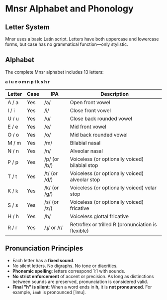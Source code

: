# Mnsr Alphabet and Phonology

## Letter System

Mnsr uses a basic Latin script. Letters have both uppercase and lowercase forms, but case has no grammatical function—only stylistic.

## Alphabet

The complete Mnsr alphabet includes 13 letters:

**a i u e o m n p t k s h r**

| Letter | Case | IPA     | Description                                      |
|--------|------|---------|--------------------------------------------------|
| A / a  | Yes  | /a/     | Open front vowel                                 |
| I / i  | Yes  | /i/     | Close front vowel                                |
| U / u  | Yes  | /u/     | Close back rounded vowel                         |
| E / e  | Yes  | /e/     | Mid front vowel                                  |
| O / o  | Yes  | /o/     | Mid back rounded vowel                           |
| M / m  | Yes  | /m/     | Bilabial nasal                                   |
| N / n  | Yes  | /n/     | Alveolar nasal                                   |
| P / p  | Yes  | /p/ (or /b/) | Voiceless (or optionally voiced) bilabial stop  |
| T / t  | Yes  | /t/ (or /d/) | Voiceless (or optionally voiced) alveolar stop |
| K / k  | Yes  | /k/ (or /g/) | Voiceless (or optionally voiced) velar stop    |
| S / s  | Yes  | /s/ (or /z/) | Voiceless (or optionally voiced) fricative     |
| H / h  | Yes  | /h/     | Voiceless glottal fricative                      |
| R / r  | Yes  | /ɻ/ or /r/ | Retroflex or trilled R (pronunciation is flexible) |

## Pronunciation Principles

- Each letter has a **fixed sound**.
- No silent letters. No digraphs. No tone or diacritics.
- **Phonemic spelling**: letters correspond 1:1 with sounds.
- **No strict enforcement** of accent or precision. As long as distinctions between sounds are preserved, pronunciation is considered valid.
- **Final "h" is silent**: When a word ends in **h**, it is **not pronounced**. For example, `imuh` is pronounced [ˈimu].
